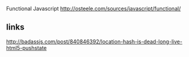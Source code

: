 Functional Javascript
http://osteele.com/sources/javascript/functional/

## links

<http://badassjs.com/post/840846392/location-hash-is-dead-long-live-html5-pushstate>